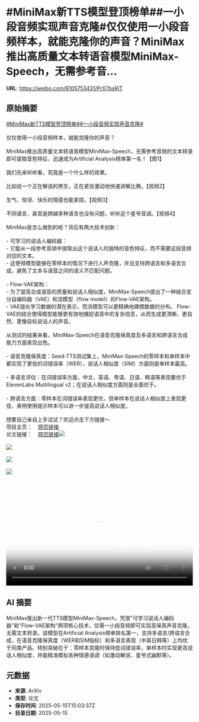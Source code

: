 # #MiniMax新TTS模型登顶榜单##一小段音频实现声音克隆#仅仅使用一小段音频样本，就能克隆你的声音？MiniMax推出高质量文本转语音模型MiniMax-Speech，无需参考音...

**URL**: https://weibo.com/6105753431/PrX7bsRjT

## 原始摘要

<a href="https://m.weibo.cn/search?containerid=231522type%3D1%26t%3D10%26q%3D%23MiniMax%E6%96%B0TTS%E6%A8%A1%E5%9E%8B%E7%99%BB%E9%A1%B6%E6%A6%9C%E5%8D%95%23&amp;extparam=%23MiniMax%E6%96%B0TTS%E6%A8%A1%E5%9E%8B%E7%99%BB%E9%A1%B6%E6%A6%9C%E5%8D%95%23" data-hide=""><span class="surl-text">#MiniMax新TTS模型登顶榜单#</span></a><a href="https://m.weibo.cn/search?containerid=231522type%3D1%26t%3D10%26q%3D%23%E4%B8%80%E5%B0%8F%E6%AE%B5%E9%9F%B3%E9%A2%91%E5%AE%9E%E7%8E%B0%E5%A3%B0%E9%9F%B3%E5%85%8B%E9%9A%86%23&amp;extparam=%23%E4%B8%80%E5%B0%8F%E6%AE%B5%E9%9F%B3%E9%A2%91%E5%AE%9E%E7%8E%B0%E5%A3%B0%E9%9F%B3%E5%85%8B%E9%9A%86%23" data-hide=""><span class="surl-text">#一小段音频实现声音克隆#</span></a><br><br>仅仅使用一小段音频样本，就能克隆你的声音？<br><br>MiniMax推出高质量文本转语音模型MiniMax-Speech，无需参考音频的文本转录即可提取音色特征，迅速成为Artificial Analysis榜单第一名！【图1】<br><br>我们先来听听看，究竟是一个什么样的效果。<br><br>比如说一个正在解说的男生，正在紧张激动地快速讲解比赛。【视频2】<br><br>生气、惊讶、快乐的情感也能拿捏。【视频3】<br><br>不同语言，甚至是跨越多种语言也没有问题，听听这个星爷音调。【视频4】<br><br>MiniMax是怎么做到的呢？背后有两大技术创新：<br><br>- 可学习的说话人编码器：<br>  - 它能从一段参考音频中提取出这个说话人的独特的音色特征，而不需要这段音频对应的文本。<br>  - 这使得模型能够在零样本的情况下进行人声克隆，并且支持跨语言和多语言合成，避免了文本与语音之间的语义不匹配问题。<br><br>- Flow-VAE架构：<br>  - 为了提高合成语音的质量和说话人相似度，MiniMax-Speech提出了一种结合变分自编码器（VAE）和流模型（flow model）的Flow-VAE架构。<br>  - VAE擅长学习数据的潜在表示，而流模型可以更精确地建模数据的分布。  Flow-VAE的结合使得模型能够更有效地捕捉语音中的复杂信息，从而生成更清晰、更自然、更像目标说话人的声音。<br><br>从测试的结果来看，MiniMax-Speech在语音克隆保真度及多语言和跨语言合成能力方面表现出色。<br><br>- 语音克隆保真度：Seed-TTS测试集上，MiniMax-Speech的零样本和单样本中都实现了更低的词错误率（WER），说话人相似度（SIM）方面则是单样本最高。<br><br>- 多语言评估：在词错误率方面，中文、英语、粤语、日语、韩语等表现要优于ElevenLabs Multilingual v2；在说话人相似度方面则是全面优于。<br><br>- 跨语言方面：零样本在词错误率表现更优，但单样本在说话人相似度上表现更佳，表明使用提示样本可以进一步提高说话人相似度。<br><br>想要自己亲自上手试试？欢迎点击下方链接～<br>项目主页：<a href="https://weibo.cn/sinaurl?u=https%3A%2F%2Fminimax-ai.github.io%2Ftts_tech_report%2F" data-hide=""><span class="url-icon"><img style="width: 1rem;height: 1rem" src="https://h5.sinaimg.cn/upload/2015/09/25/3/timeline_card_small_web_default.png" referrerpolicy="no-referrer"></span><span class="surl-text">网页链接</span></a><br>论文链接：<a href="https://weibo.cn/sinaurl?u=https%3A%2F%2Farxiv.org%2Fabs%2F2505.07916" data-hide=""><span class="url-icon"><img style="width: 1rem;height: 1rem" src="https://h5.sinaimg.cn/upload/2015/09/25/3/timeline_card_small_web_default.png" referrerpolicy="no-referrer"></span><span class="surl-text">网页链接</span></a><img style="" src="https://tvax3.sinaimg.cn/large/006Fd7o3gy1i1gbaepyk9j30ya0zek03.jpg" referrerpolicy="no-referrer"><br><br><img style="" src="https://tvax2.sinaimg.cn/large/006Fd7o3ly1i1gbbv8rovj31gi0u00wy.jpg" referrerpolicy="no-referrer"><br><br><img style="" src="https://tvax4.sinaimg.cn/large/006Fd7o3ly1i1gbbu2bqlj31gi0u0jtk.jpg" referrerpolicy="no-referrer"><br><br><img style="" src="https://tvax3.sinaimg.cn/large/006Fd7o3ly1i1gbbr1mvmj30z00k0wg5.jpg" referrerpolicy="no-referrer"><br><br><br clear="both"><div style="clear: both"></div><video controls="controls" poster="https://tvax3.sinaimg.cn/orj480/006Fd7o3ly1i1gbbvcjlbj31gi0u00wy.jpg" style="width: 100%"><source src="https://f.video.weibocdn.com/o0/B7V4UVIMlx08ogxcJxMs0104120027Y90E010.mp4?label=mp4_720p&amp;template=1260x720.25.0&amp;ori=0&amp;ps=1CwnkDw1GXwCQx&amp;Expires=1747324894&amp;ssig=EvIz9Wmdfz&amp;KID=unistore,video"><source src="https://f.video.weibocdn.com/o0/h8MPBDdxlx08ogxcBgJy010412000Zyq0E010.mp4?label=mp4_hd&amp;template=840x480.25.0&amp;ori=0&amp;ps=1CwnkDw1GXwCQx&amp;Expires=1747324894&amp;ssig=GgO1V2Djbf&amp;KID=unistore,video"><source src="https://f.video.weibocdn.com/o0/nj3dt6yVlx08ogxcBYb6010412000Alp0E010.mp4?label=mp4_ld&amp;template=628x360.25.0&amp;ori=0&amp;ps=1CwnkDw1GXwCQx&amp;Expires=1747324894&amp;ssig=2txkzblqy1&amp;KID=unistore,video"><p>视频无法显示，请前往<a href="https://video.weibo.com/show?fid=1034%3A5166620620816424" target="_blank" rel="noopener noreferrer">微博视频</a>观看。</p></video>

## AI 摘要

MiniMax推出新一代TTS模型MiniMax-Speech，凭借"可学习说话人编码器"和"Flow-VAE架构"两项核心技术，仅需一小段音频即可实现高保真声音克隆，无需文本转录。该模型在Artificial Analysis榜单排名第一，支持多语言/跨语言合成，在语音克隆保真度（WER和SIM指标）和多语言表现（中英日韩等）上均优于同类产品。特别突破在于：零样本克隆时保持低词错误率，单样本时实现更高说话人相似度，并能精准模拟各种情感语调（如激动解说、星爷式幽默等）。

## 元数据

- **来源**: ArXiv
- **类型**: 论文
- **保存时间**: 2025-05-15T15:03:37Z
- **目录日期**: 2025-05-15
